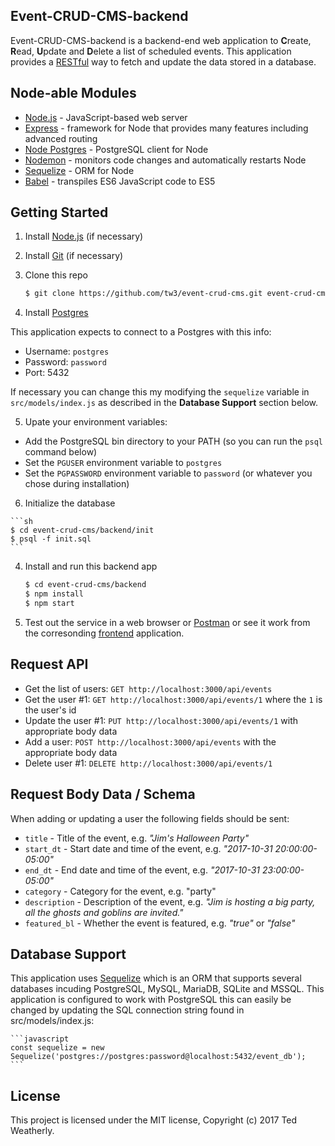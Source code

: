 ## Event-CRUD-CMS-backend ##

Event-CRUD-CMS-backend is a backend-end web application to **C**reate, **R**ead, **U**pdate and **D**elete a list of scheduled events.  This application provides a [RESTful](https://en.wikipedia.org/wiki/Representational_state_transfer) way to fetch and update the data stored in a database.

## Node-able Modules ##

 - [Node.js](https://nodejs.org) - JavaScript-based web server
 - [Express](http://expressjs.com/) - framework for Node that provides many features including advanced routing
 - [Node Postgres](https://github.com/brianc/node-postgres) - PostgreSQL client for Node
 - [Nodemon](https://github.com/remy/nodemon) - monitors code changes and automatically restarts Node
 - [Sequelize](https://github.com/sequelize/sequelize) - ORM for Node
 - [Babel](https://github.com/babel/babel) - transpiles ES6 JavaScript code to ES5

## Getting Started ##

 1. Install [Node.js](https://nodejs.org/en/download/current/) (if necessary)

 2. Install [Git](https://git-scm.com/downloads) (if necessary)
 
 3. Clone this repo

    ```sh
    $ git clone https://github.com/tw3/event-crud-cms.git event-crud-cms
    ```

 4. Install [Postgres](https://www.postgresql.org/download/)
 
 This application expects to connect to a Postgres with this info:
 
  - Username: `postgres`
  - Password: `password`
  - Port: 5432
  
  If necessary you can change this my modifying the `sequelize` variable in `src/models/index.js` as described in the **Database Support** section below.
  
  5. Upate your environment variables:
 
   - Add the PostgreSQL bin directory to your PATH (so you can run the `psql` command below)
   - Set the `PGUSER` environment variable to `postgres`
   - Set the `PGPASSWORD` environment variable to `password` (or whatever you chose during installation)

  6. Initialize the database
 
    ```sh
    $ cd event-crud-cms/backend/init
    $ psql -f init.sql
    ``` 
    
 4. Install and run this backend app

    ```sh
    $ cd event-crud-cms/backend
    $ npm install
    $ npm start
    ```

 5. Test out the service in a web browser or [Postman](https://www.getpostman.com/) or see it work from the corresonding [frontend](https://github.com/tw3/event-crud-cms/tree/master/frontend) application.

## Request API ##

 - Get the list of users: `GET http://localhost:3000/api/events`
 - Get the user #1: `GET http://localhost:3000/api/events/1` where the `1` is the user's id
 - Update the user #1: `PUT http://localhost:3000/api/events/1` with appropriate body data
 - Add a user: `POST http://localhost:3000/api/events` with the appropriate body data
 - Delete user #1: `DELETE http://localhost:3000/api/events/1`

## Request Body Data / Schema ##

When adding or updating a user the following fields should be sent:

 - `title` - Title of the event, e.g. *"Jim's Halloween Party"*
 - `start_dt` - Start date and time of the event, e.g. *"2017-10-31 20:00:00-05:00"*
 - `end_dt` - End date and time of the event, e.g. *"2017-10-31 23:00:00-05:00"*
 - `category` - Category for the event, e.g. "party"
 - `description` - Description of the event, e.g. *"Jim is hosting a big party, all the ghosts and goblins are invited."*
 - `featured_bl` - Whether the event is featured, e.g. *"true"* or *"false"*

## Database Support ##

This application uses [Sequelize](http://docs.sequelizejs.com/en/v3/) which is an ORM that supports several databases incuding PostgreSQL, MySQL, MariaDB, SQLite and MSSQL.  This application is configured to work with PostgreSQL this can easily be changed by updating the SQL connection string found in src/models/index.js:

    ```javascript
    const sequelize = new Sequelize('postgres://postgres:password@localhost:5432/event_db');
    ```
 
## License ##

This project is licensed under the MIT license, Copyright (c) 2017 Ted Weatherly.

